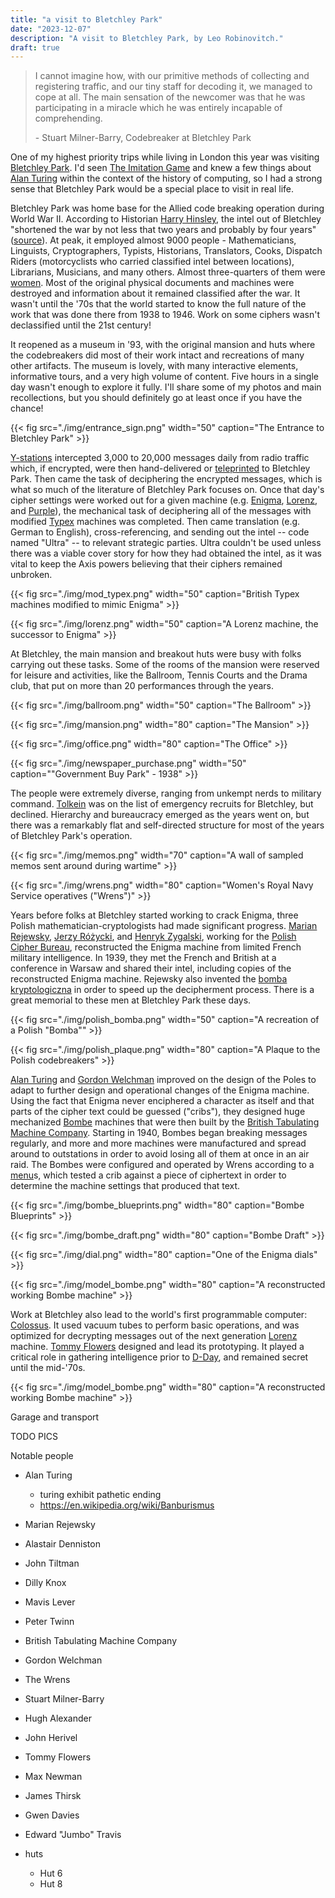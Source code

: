 ```yaml
---
title: "a visit to Bletchley Park"
date: "2023-12-07"
description: "A visit to Bletchley Park, by Leo Robinovitch."
draft: true
---
```


> I cannot imagine how, with our primitive methods of collecting and registering traffic, and our tiny staff for
> decoding it, we managed to cope at all. The main sensation of the newcomer was that he was participating in a miracle
> which he was entirely incapable of comprehending.
>
> \- Stuart Milner-Barry, Codebreaker at Bletchley Park

One of my highest priority trips while living in London this year was visiting [Bletchley Park][bletchley]. I'd seen
[The Imitation Game][imitationgame] and knew a few things about [Alan Turing][turing] within the context of the history
of computing, so I had a strong sense that Bletchley Park would be a special place to visit in real life.

Bletchley Park was home base for the Allied code breaking operation during World War II. According to Historian [Harry
Hinsley][hinsley], the intel out of Bletchley "shortened the war by not less that two years and probably by four years"
([source][shortened]). At peak, it employed almost 9000 people - Mathematicians, Linguists, Cryptographers, Typists,
Historians, Translators, Cooks, Dispatch Riders (motorcyclists who carried classified intel between locations),
Librarians, Musicians, and many others. Almost three-quarters of them were [women]. Most of the original physical
documents and machines were destroyed and information about it remained classified after the war. It wasn't until the
'70s that the world started to know the full nature of the work that was done there from 1938 to 1946. Work on some
ciphers wasn't declassified until the 21st century!

It reopened as a museum in '93, with the original mansion and huts where the codebreakers did most of their work intact
and recreations of many other artifacts. The museum is lovely, with many interactive elements, informative tours, and a
very high volume of content. Five hours in a single day wasn't enough to explore it fully. I'll share some of my photos
and main recollections, but you should definitely go at least once if you have the chance!

{{< fig src="./img/entrance_sign.png" width="50" caption="The Entrance to Bletchley Park" >}}

[Y-stations][ystations] intercepted 3,000 to 20,000 messages daily from radio traffic which, if encrypted, were then
hand-delivered or [teleprinted] to Bletchley Park. Then came the task of deciphering the encrypted messages, which is
what so much of the literature of Bletchley Park focuses on. Once that day's cipher settings were worked out for a given
machine (e.g. [Enigma], [Lorenz], and [Purple]), the mechanical task of deciphering all of the messages with modified
[Typex] machines was completed. Then came translation (e.g. German to English), cross-referencing, and sending out the
intel -- code named "Ultra" -- to relevant strategic parties. Ultra couldn't be used unless there was a viable cover
story for how they had obtained the intel, as it was vital to keep the Axis powers believing that their ciphers remained
unbroken.

{{< fig src="./img/mod_typex.png" width="50" caption="British Typex machines modified to mimic Enigma" >}}

{{< fig src="./img/lorenz.png" width="50" caption="A Lorenz machine, the successor to Enigma" >}}

At Bletchley, the main mansion and breakout huts were busy with folks carrying out these tasks. Some of the rooms of the
mansion were reserved for leisure and activities, like the Ballroom, Tennis Courts and the Drama club, that put on more
than 20 performances through the years.

{{< fig src="./img/ballroom.png" width="50" caption="The Ballroom" >}}

{{< fig src="./img/mansion.png" width="80" caption="The Mansion" >}}

{{< fig src="./img/office.png" width="80" caption="The Office" >}}

{{< fig src="./img/newspaper_purchase.png" width="50" caption="\"Government Buy Park\" - 1938" >}}

The people were extremely diverse, ranging from unkempt nerds to military command. [Tolkein] was on the list of
emergency recruits for Bletchley, but declined. Hierarchy and bureaucracy emerged as the years went on, but there was a
remarkably flat and self-directed structure for most of the years of Bletchley Park's operation.

{{< fig src="./img/memos.png" width="70" caption="A wall of sampled memos sent around during wartime" >}}

{{< fig src="./img/wrens.png" width="80" caption="Women's Royal Navy Service operatives (\"Wrens\")" >}}

Years before folks at Bletchley started working to crack Enigma, three Polish mathematician-cryptologists had made
significant progress. [Marian Rejewsky][rejewsky], [Jerzy Różycki][jerzy], and [Henryk Zygalski][zygalski], working for
the [Polish Cipher Bureau][polishbureau], reconstructed the Enigma machine from limited French military intelligence. In
1939, they met the French and British at a conference in Warsaw and shared their intel, including copies of the
reconstructed Enigma machine. Rejewsky also invented the [bomba kryptologiczna][bomba] in order to speed up the
decipherment process. There is a great memorial to these men at Bletchley Park these days.

{{< fig src="./img/polish_bomba.png" width="50" caption="A recreation of a Polish \"Bomba\"" >}}

{{< fig src="./img/polish_plaque.png" width="80" caption="A Plaque to the Polish codebreakers" >}}

[Alan Turing][turing] and [Gordon Welchman][welchman] improved on the design of the Poles to adapt to further design and
operational changes of the Enigma machine. Using the fact that Enigma never enciphered a character as itself and that
parts of the cipher text could be guessed ("cribs"), they designed huge mechanized [Bombe] machines that were then built
by the [British Tabulating Machine Company][btmc]. Starting in 1940, Bombes began breaking messages regularly, and more
and more machines were manufactured and spread around to outstations in order to avoid losing all of them at once in an
air raid. The Bombes were configured and operated by Wrens according to a [menu]s, which tested a crib against a piece
of ciphertext in order to determine the machine settings that produced that text.

{{< fig src="./img/bombe_blueprints.png" width="80" caption="Bombe Blueprints" >}}

{{< fig src="./img/bombe_draft.png" width="80" caption="Bombe Draft" >}}

{{< fig src="./img/dial.png" width="80" caption="One of the Enigma dials" >}}

{{< fig src="./img/model_bombe.png" width="80" caption="A reconstructed working Bombe machine" >}}

Work at Bletchley also lead to the world's first programmable computer: [Colossus]. It used vacuum tubes to perform
basic operations, and was optimized for decrypting messages out of the next generation [Lorenz] machine. [Tommy
Flowers][flowers] designed and lead its prototyping. It played a critical role in gathering intelligence prior to
[D-Day][dday], and remained secret until the mid-'70s.

{{< fig src="./img/model_bombe.png" width="80" caption="A reconstructed working Bombe machine" >}}

Garage and transport

TODO PICS

Notable people

- Alan Turing
  - turing exhibit pathetic ending
  - https://en.wikipedia.org/wiki/Banburismus
- Marian Rejewsky
- Alastair Denniston
- John Tiltman
- Dilly Knox
- Mavis Lever
- Peter Twinn
- British Tabulating Machine Company
- Gordon Welchman
- The Wrens
- Stuart Milner-Barry
- Hugh Alexander
- John Herivel
- Tommy Flowers
- Max Newman
- James Thirsk
- Gwen Davies
- Edward "Jumbo" Travis

- huts
  - Hut 6
  - Hut 8

[imitationgame]: https://en.wikipedia.org/wiki/The_Imitation_Game
[turing]: https://en.wikipedia.org/wiki/Alan_Turing
[bletchley]: https://en.wikipedia.org/wiki/Bletchley_Park
[shortened]: https://www.cix.co.uk/~klockstone/hinsley.htm
[hinsley]: https://en.wikipedia.org/wiki/Harry_Hinsley
[ystations]: https://en.wikipedia.org/wiki/Y_service
[teleprinted]: https://en.wikipedia.org/wiki/Teleprinter
[typex]: https://en.wikipedia.org/wiki/Typex
[enigma]: https://en.wikipedia.org/wiki/Enigma_machine
[lorenz]: https://en.wikipedia.org/wiki/Lorenz_cipher
[purple]: https://en.wikipedia.org/wiki/Type_B_Cipher_Machine
[tolkein]: https://www.telegraph.co.uk/news/uknews/6197169/JRR-Tolkien-trained-as-British-spy.html
[rejewsky]: https://en.wikipedia.org/wiki/Marian_Rejewski
[jerzy]: https://en.wikipedia.org/wiki/Jerzy_R%C3%B3%C5%BCycki
[zygalski]: https://en.wikipedia.org/wiki/Henryk_Zygalski
[polishbureau]: https://en.wikipedia.org/wiki/Cipher_Bureau_(Poland)
[bomba]: https://en.wikipedia.org/wiki/Bomba_(cryptography)
[bombe]: https://en.wikipedia.org/wiki/Bombe
[welchman]: https://en.wikipedia.org/wiki/Gordon_Welchman
[btmc]: https://en.wikipedia.org/wiki/British_Tabulating_Machine_Company
[women]: https://en.wikipedia.org/wiki/Women_in_Bletchley_Park
[menu]: https://en.wikipedia.org/wiki/Bombe#Bombe_menu
[colossus]: https://en.wikipedia.org/wiki/Colossus_computer
[flowers]: https://en.wikipedia.org/wiki/Tommy_Flowers
[dday]: https://en.wikipedia.org/wiki/Normandy_landings
